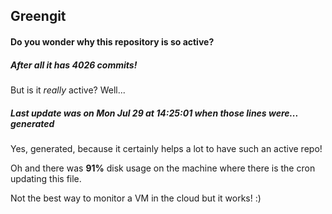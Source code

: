 ## Greengit

#### Do you wonder why this repository is so active?

##### After all it has 4026 commits!

But is it *really* active? Well...

##### Last update was on Mon Jul 29 at 14:25:01 when those lines were... generated

Yes, generated, because it certainly helps a lot to have such an active repo!

Oh and there was **91%** disk usage on the machine
where there is the cron updating this file.

Not the best way to monitor a VM in the cloud but it works! :)
